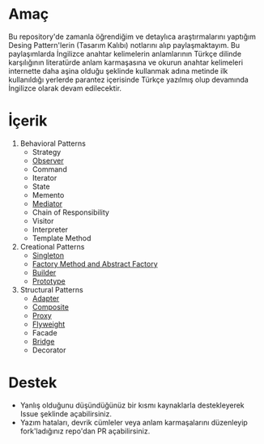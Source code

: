 # Amaç

Bu repository'de zamanla öğrendiğim ve detaylıca araştırmalarını yaptığım Desing Pattern'lerin (Tasarım Kalıbı) notlarını
alıp paylaşmaktayım. Bu paylaşımlarda İngilizce anahtar kelimelerin anlamlarının Türkçe dilinde karşılığının literatürde
anlam karmaşasına ve okurun anahtar kelimeleri internette daha aşina olduğu şeklinde kullanmak adına metinde ilk 
kullanıldığı yerlerde parantez içerisinde Türkçe yazılmış olup devamında İngilizce olarak devam edilecektir.

# İçerik

1. Behavioral Patterns
    - Strategy
    - [Observer](./src/behavioral/observer/Observer%20Pattern.md)
    - Command
    - Iterator
    - State
    - Memento
    - [Mediator](./src/behavioral/mediator/Mediator%20Pattern.md)
    - Chain of Responsibility
    - Visitor
    - Interpreter
    - Template Method
2. Creational Patterns
    - [Singleton](./src/creational/singleton/Singleton%20Pattern.md)
    - [Factory Method and Abstract Factory](./src/creational/factory-method-ve-abstract-factory/Factory%20Method%20ve%20Abstract%20Factory%20Pattern.md)
    - [Builder](./src/creational/builder/Builder%20Pattern.md)
    - [Prototype](./src/creational/prototype/Prototype%20Pattern.md)
3. Structural Patterns
    - [Adapter](./src/structural/adapter/Adapter%20Pattern.md)
    - [Composite](./src/structural/composite/Composite%20Pattern.md)
    - [Proxy](./src/structural/proxy/Proxy%20Pattern.md)
    - [Flyweight](./src/structural/flyweight/Flyweight%20Pattern.md)
    - Facade
    - [Bridge](./src/structural/bridge/Bridge%20Pattern.md)
    - Decorator


# Destek

- Yanlış olduğunu düşündüğünüz bir kısmı kaynaklarla destekleyerek Issue şeklinde açabilirsiniz.
- Yazım hataları, devrik cümleler veya anlam karmaşalarını düzenleyip fork'ladığınız repo'dan PR açabilirsiniz.